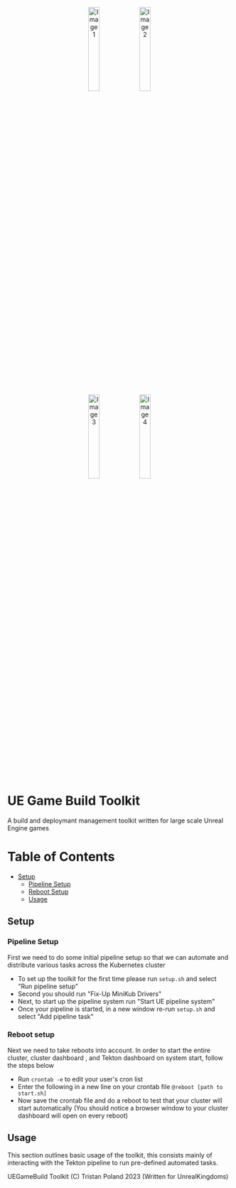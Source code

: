 <!-- Image Grid -->
<p align="center">
    <img width="22%" src="https://github.com/tristanpoland/UE-Game-Build-Toolkit/assets/34868944/407afabe-ad68-4547-977a-cd3eecba6153" alt="Image 1">
    <img width="22%" src="https://github.com/tristanpoland/UE-Game-Build-Toolkit/assets/34868944/ae1f625b-bf48-4c89-a788-01d1e0d554f0" alt="Image 2">
</p>
<p align="center">
    <img width="22%" src="https://github.com/tristanpoland/UE-Game-Build-Toolkit/assets/34868944/c6e50727-6f29-4a49-9033-fd9728ee6a8f" alt="Image 3">
    <img width="22%" src="https://github.com/tristanpoland/UE-Game-Build-Toolkit/assets/34868944/61c2263b-0463-465b-91e9-1d07192fca5b" alt="Image 4">
</p>

# UE Game Build Toolkit
A build and deploymant management toolkit written for large scale Unreal Engine games

# Table of Contents

- [Setup](#setup)
  - [Pipeline Setup](#pipeline-setup)
  - [Reboot Setup](#reboot-setup)
  - [Usage](#usage)

## Setup

### Pipeline Setup
First we need to do some initial pipeline setup so that we can automate and distribute various tasks across the Kubernetes cluster
- To set up the toolkit for the first time please run ``setup.sh`` and select "Run pipeline setup"
- Second you should run "Fix-Up MiniKub Drivers"
- Next, to start up the pipeline system run "Start UE pipeline system"
- Once your pipeline is started, in a new window re-run ``setup.sh`` and select "Add pipeline task"

### Reboot setup
Next we need to take reboots into account. In order to start the entire cluster, cluster dashboard , and Tekton dashboard on system start, follow the steps below
- Run ``crontab -e`` to edit your user's cron list
- Enter the following in a new line on your crontab file
```@reboot [path to start.sh]```
- Now save the crontab file and do a reboot to test that your cluster will start automatically (You should notice a browser window to your cluster dashboard will open on every reboot)

## Usage
This section outlines basic usage of the toolkit, this consists mainly of interacting with the Tekton pipeline to run pre-defined automated tasks.


UEGameBuild Toolkit (C) Tristan Poland 2023 (Written for UnrealKingdoms)
